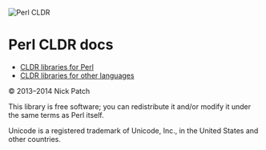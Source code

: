 ![Perl CLDR](https://www.gravatar.com/avatar/656f15a25eff4437f5a82e7c929f41dd?s=96)

# Perl CLDR docs

* [CLDR libraries for Perl](perl-libraries.md)
* [CLDR libraries for other languages](other-libraries.md)

© 2013–2014 Nick Patch

This library is free software; you can redistribute it and/or modify it under
the same terms as Perl itself.

Unicode is a registered trademark of Unicode, Inc., in the United States and
other countries.
